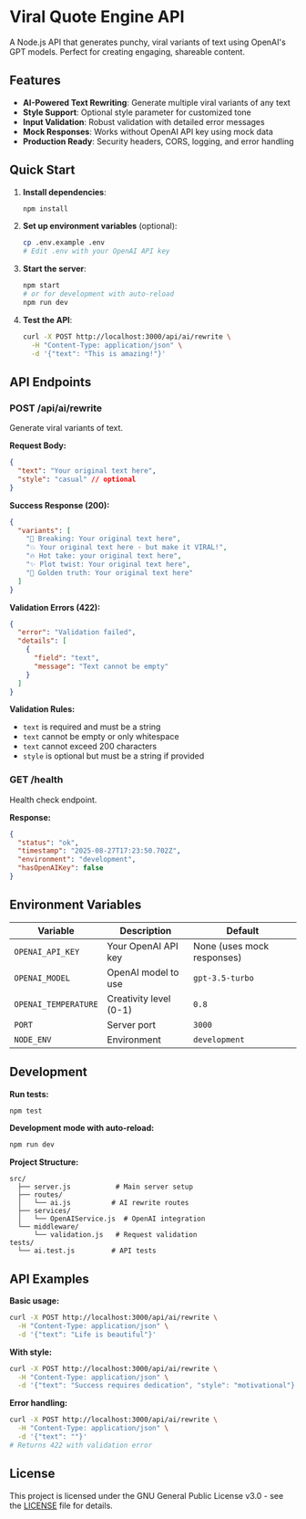 # Viral Quote Engine API

A Node.js API that generates punchy, viral variants of text using OpenAI's GPT models. Perfect for creating engaging, shareable content.

## Features

- **AI-Powered Text Rewriting**: Generate multiple viral variants of any text
- **Style Support**: Optional style parameter for customized tone
- **Input Validation**: Robust validation with detailed error messages
- **Mock Responses**: Works without OpenAI API key using mock data
- **Production Ready**: Security headers, CORS, logging, and error handling

## Quick Start

1. **Install dependencies**:
   ```bash
   npm install
   ```

2. **Set up environment variables** (optional):
   ```bash
   cp .env.example .env
   # Edit .env with your OpenAI API key
   ```

3. **Start the server**:
   ```bash
   npm start
   # or for development with auto-reload
   npm run dev
   ```

4. **Test the API**:
   ```bash
   curl -X POST http://localhost:3000/api/ai/rewrite \
     -H "Content-Type: application/json" \
     -d '{"text": "This is amazing!"}'
   ```

## API Endpoints

### POST /api/ai/rewrite

Generate viral variants of text.

**Request Body:**
```json
{
  "text": "Your original text here",
  "style": "casual" // optional
}
```

**Success Response (200):**
```json
{
  "variants": [
    "🚀 Breaking: Your original text here",
    "💥 Your original text here - but make it VIRAL!",
    "🔥 Hot take: your original text here",
    "✨ Plot twist: Your original text here",
    "💎 Golden truth: Your original text here"
  ]
}
```

**Validation Errors (422):**
```json
{
  "error": "Validation failed",
  "details": [
    {
      "field": "text",
      "message": "Text cannot be empty"
    }
  ]
}
```

**Validation Rules:**
- `text` is required and must be a string
- `text` cannot be empty or only whitespace
- `text` cannot exceed 200 characters
- `style` is optional but must be a string if provided

### GET /health

Health check endpoint.

**Response:**
```json
{
  "status": "ok",
  "timestamp": "2025-08-27T17:23:50.702Z",
  "environment": "development",
  "hasOpenAIKey": false
}
```

## Environment Variables

| Variable | Description | Default |
|----------|-------------|---------|
| `OPENAI_API_KEY` | Your OpenAI API key | None (uses mock responses) |
| `OPENAI_MODEL` | OpenAI model to use | `gpt-3.5-turbo` |
| `OPENAI_TEMPERATURE` | Creativity level (0-1) | `0.8` |
| `PORT` | Server port | `3000` |
| `NODE_ENV` | Environment | `development` |

## Development

**Run tests:**
```bash
npm test
```

**Development mode with auto-reload:**
```bash
npm run dev
```

**Project Structure:**
```
src/
  ├── server.js           # Main server setup
  ├── routes/
  │   └── ai.js          # AI rewrite routes
  ├── services/
  │   └── OpenAIService.js  # OpenAI integration
  └── middleware/
      └── validation.js   # Request validation
tests/
  └── ai.test.js         # API tests
```

## API Examples

**Basic usage:**
```bash
curl -X POST http://localhost:3000/api/ai/rewrite \
  -H "Content-Type: application/json" \
  -d '{"text": "Life is beautiful"}'
```

**With style:**
```bash
curl -X POST http://localhost:3000/api/ai/rewrite \
  -H "Content-Type: application/json" \
  -d '{"text": "Success requires dedication", "style": "motivational"}'
```

**Error handling:**
```bash
curl -X POST http://localhost:3000/api/ai/rewrite \
  -H "Content-Type: application/json" \
  -d '{"text": ""}'
# Returns 422 with validation error
```

## License

This project is licensed under the GNU General Public License v3.0 - see the [LICENSE](LICENSE) file for details.